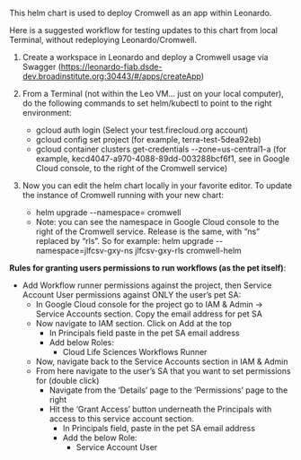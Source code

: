 This helm chart is used to deploy Cromwell as an app within Leonardo. 

Here is a suggested workflow for testing updates to this chart from local Terminal, without redeploying Leonardo/Cromwell.

1. Create a workspace in Leonardo and deploy a Cromwell usage via Swagger (https://leonardo-fiab.dsde-dev.broadinstitute.org:30443/#/apps/createApp)

2. From a Terminal (not within the Leo VM… just on your local computer), do the following commands to set helm/kubectl to point to the right environment:
   - gcloud auth login (Select your test.firecloud.org account)
   - gcloud config set project <workspace project ID> (for example, terra-test-5dea92eb)
   - gcloud container clusters get-credentials --zone=us-central1-a <cluster name> (for example, kecd4047-a970-4088-89dd-003288bcf6f1, see in Google Cloud console, to the right of the Cromwell service)

3. Now you can edit the helm chart locally in your favorite editor. To update the instance of Cromwell running with your new chart:
   - helm upgrade --namespace=<namepace> <release> cromwell 
   - Note: you can see the namespace in Google Cloud console to the right of the Cromwell service. Release is the same, with “ns” replaced by “rls”.
     So for example: helm upgrade --namespace=jlfcsv-gxy-ns jlfcsv-gxy-rls cromwell-helm

**Rules for granting users permissions to run workflows (as the pet itself)**:
- Add Workflow runner permissions against the project, then Service Account User permissions against ONLY the user’s pet SA:
   - In Google Cloud console for the project go to IAM & Admin → Service Accounts section. Copy the email address for pet SA
   - Now navigate to IAM section. Click on Add at the top
      - In Principals field paste in the pet SA email address
      - Add below Roles:
         - Cloud Life Sciences Workflows Runner
   - Now, navigate back to the Service Accounts section in IAM & Admin
   - From here navigate to the user’s SA that you want to set permissions for (double click)
      - Navigate from the ‘Details’ page to the ‘Permissions’ page to the right
      - Hit the ‘Grant Access’ button underneath the Principals with access to this service account section.
         - In Principals field, paste in the pet SA email address
         - Add the below Role:
            - Service Account User
